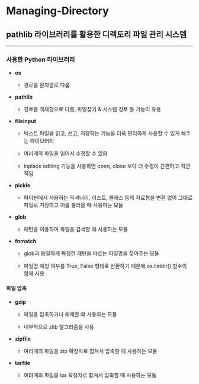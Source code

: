 # Managing-Directory
## pathlib 라이브러리를 활용한 디렉토리 파일 관리 시스템
---
### 사용한 Python 라이브러리

+ **os**

  * 경로를 문자열로 다룸
  
+ **pathlib**
  
  * 경로를 객체형으로 다룸, 파일찾기 & 시스템 경로 등 기능이 유용 
  
+ **fileinput**
  
  * 텍스트 파일을 읽고, 쓰고, 저장하는 기능을 더욱 편리하게 사용할 수 있게 해주는 라이브러리
  
  * 여러개의 파일을 읽어서 수정할 수 있음
  
  * inplace editing 기능을 사용하면 open, close 보다 더 수정이 간편하고 직관적임

+ **pickle**
  
  * 파이썬에서 사용하는 딕셔너리, 리스트, 클래스 등의 자료형을 변환 없이 그대로 파일로 저장하고 이를 불러올 때 사용하는 모듈 
  
+ **glob**
  
  * 패턴을 이용하여 파일을 검색할 때 사용하는 모듈
  
 + **fnmatch**
  
   * glob과 동일하게 특정한 패턴을 따르는 파일명을 찾아주는 모듈
  
   * 파일명 매칭 여부를 True, False 형태로 반환하기 때문에 os.listdir() 함수와 함께 사용
  
  
  
  #### 파일 압축
  
+ **gzip**
  
  * 파일을 압축하거나 해제할 떄 사용하는 모듈
  
  * 내부적으로 zlib 알고리즘을 사용
  
 + **zipfile**
  
   * 여러개의 파일을 zip 확장자로 합쳐서 압축할 때 사용하는 모듈 

 + **tarfile**
  
   * 여러개의 파일을 tar 확장자로 합쳐서 압축할 때 사용하는 모듈 
